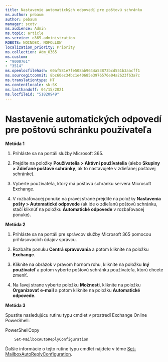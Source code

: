 ```yaml
---
title: Nastavenie automatických odpovedí pre poštovú schránku
ms.author: pebaum
author: pebaum
manager: scotv
ms.audience: Admin
ms.topic: article
ms.service: o365-administration
ROBOTS: NOINDEX, NOFOLLOW
localization_priority: Priority
ms.collection: Adm_O365
ms.custom:
- "9000761"
- "3514"
ms.openlocfilehash: 60af581e7fe508ab9644a53873bcd551b3aacff1
ms.sourcegitcommit: 8bc60ec34bc1e40685e3976576e04a2623f63a7c
ms.translationtype: HT
ms.contentlocale: sk-SK
ms.lasthandoff: 04/15/2021
ms.locfileid: "51820949"
---
```

# <a name="set-auto-replies-for-a-users-mailbox"></a>Nastavenie automatických odpovedí pre poštovú schránku používateľa

**Metóda 1**

1. Prihláste sa na portáli služby Microsoft 365.

2. Prejdite na položky **Používatelia > Aktívni používatelia** (alebo **Skupiny > Zdieľané poštové schránky**, ak to nastavujete v zdieľanej poštovej schránke).

3. Vyberte používateľa, ktorý má poštovú schránku servera Microsoft Exchange.

4. V rozbaľovacej ponuke na pravej strane prejdite na položky **Nastavenia pošty > Automatické odpovede** (ak ide o zdieľanú poštovú schránku, stačí kliknúť na položku **Automatické odpovede** v rozbaľovacej ponuke).

**Metóda 2**

1. Prihláste sa na portáli pre správcov služby Microsoft 365 pomocou prihlasovacích údajov správcu.

2. Rozbaľte ponuku **Centrá spravovania** a potom kliknite na položku **Exchange**.

3. Kliknite na obrázok v pravom hornom rohu, kliknite na položku **Iný používateľ** a potom vyberte poštovú schránku používateľa, ktorú chcete zmeniť.

4. Na ľavej strane vyberte položku **Možnosti**, kliknite na položku **Organizovať e-mail** a potom kliknite na položku **Automatické odpovede.**

**Metóda 3**

Spustite nasledujúcu rutinu typu cmdlet v prostredí Exchange Online PowerShell:

PowerShellCopy

```
    Set-MailboxAutoReplyConfiguration
```

Ďalšie informácie o tejto rutine typu cmdlet nájdete v téme [Set-MailboxAutoReplyConfiguration](https://docs.microsoft.com/powershell/module/exchange/mailboxes/set-mailboxautoreplyconfiguration).
